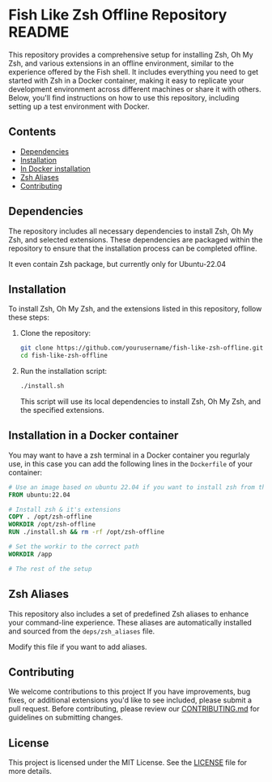 # Fish Like Zsh Offline Repository README

This repository provides a comprehensive setup for installing Zsh, Oh My Zsh, and various extensions in an offline environment, similar to the experience offered by the Fish shell. It includes everything you need to get started with Zsh in a Docker container, making it easy to replicate your development environment across different machines or share it with others. Below, you'll find instructions on how to use this repository, including setting up a test environment with Docker.

## Contents

- [Dependencies](#dependencies)
- [Installation](#installation)
- [In Docker installation](#Installation-in-a-Docker-container)
- [Zsh Aliases](#zsh-aliases)
- [Contributing](#contributing)

## Dependencies

The repository includes all necessary dependencies to install Zsh, Oh My Zsh, and selected extensions. These dependencies are packaged within the repository to ensure that the installation process can be completed offline.

It even contain Zsh package, but currently only for Ubuntu-22.04

## Installation

To install Zsh, Oh My Zsh, and the extensions listed in this repository, follow these steps:

1. Clone the repository:

   ```bash
   git clone https://github.com/yourusername/fish-like-zsh-offline.git
   cd fish-like-zsh-offline
   ```

2. Run the installation script:
   ```bash
   ./install.sh
   ```
   This script will use its local dependencies to install Zsh, Oh My Zsh, and the specified extensions.

## Installation in a Docker container

You may want to have a zsh terminal in a Docker container
you regurlaly use, in this case you can add the following lines in the `Dockerfile` of your container:

```Dockerfile
# Use an image based on ubuntu 22.04 if you want to install zsh from the repo dependencies
FROM ubuntu:22.04

# Install zsh & it's extensions
COPY . /opt/zsh-offline
WORKDIR /opt/zsh-offline
RUN ./install.sh && rm -rf /opt/zsh-offline

# Set the workir to the correct path
WORKDIR /app

# The rest of the setup
```

## Zsh Aliases

This repository also includes a set of predefined Zsh aliases to enhance your command-line experience. These aliases are automatically installed and sourced from the `deps/zsh_aliases` file.

Modify this file if you want to add aliases.

## Contributing

We welcome contributions to this project If you have improvements, bug fixes, or additional extensions you'd like to see included, please submit a pull request. Before contributing, please review our [CONTRIBUTING.md](CONTRIBUTING.md) for guidelines on submitting changes.

## License

This project is licensed under the MIT License. See the [LICENSE](LICENSE) file for more details.
